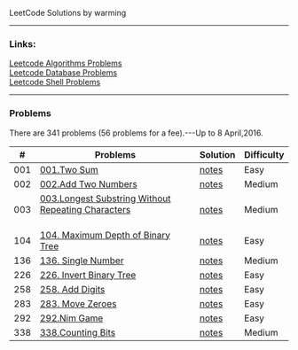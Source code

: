 LeetCode Solutions by warming  

---

### Links:
[Leetcode Algorithms Problems](https://leetcode.com/problemset/algorithms/)  
[Leetcode Database Problems](https://leetcode.com/problemset/database/)  
[Leetcode Shell Problems](https://leetcode.com/problemset/shell/)  


---

### Problems

There are 341 problems (56 problems for a fee).---Up to 8 April,2016.   


| \# | Problems  | Solution | Difficulty |  
|----|----------|----------|------------|
| 001 | [001.Two Sum](https://leetcode.com/problems/Two-Sum/) | [notes](./LeetCode/src/algorithm/001.Two_Sum/) | Easy |
| 002 | [002.Add Two Numbers](https://leetcode.com/problems/Add-Two-Numbers/) | [notes](./LeetCode/src/algorithm/002.Add_Two_Numbers/) | Medium |
| 003 | [003.Longest Substring Without Repeating Characters ](https://leetcode.com/problems/longest-substring-without-repeating-characters/)&nbsp;&nbsp;&nbsp;&nbsp;&nbsp;&nbsp;&nbsp;&nbsp;&nbsp;&nbsp;&nbsp;&nbsp;&nbsp;&nbsp;&nbsp;&nbsp;&nbsp;&nbsp;&nbsp;&nbsp;&nbsp;&nbsp;&nbsp;&nbsp;&nbsp;&nbsp;&nbsp;&nbsp;&nbsp;&nbsp;&nbsp;&nbsp; | [notes](./LeetCode/src/algorithm/003.Longest_Substring_Without_Repeating_Characters/) | Medium |
| 104 | [104. Maximum Depth of Binary Tree](https://leetcode.com/problems/maximum-depth-of-binary-tree/) | [notes](./LeetCode/src/algorithm/003.Longest_Substring_Without_Repeating_Characters) | Easy |
| 136 | [136. Single Number](https://leetcode.com/problems/single-number/) | [notes](./LeetCode/src/algorithm/136.Single_Number/) | Medium |
| 226 | [226. Invert Binary Tree](https://leetcode.com/problems/invert-binary-tree/) | [notes](./LeetCode/src/algorithm/226.InvertBinaryTree/) | Easy |
| 258 | [258. Add Digits](https://leetcode.com/problems/add-digits/) | [notes](./LeetCode/src/algorithm/258.Add_Digits/) | Easy |
| 283 | [283. Move Zeroes](https://leetcode.com/problems/move-zeroes/) | [notes](./LeetCode/src/algorithm/283.mowing_zeroes/) | Easy |
| 292 | [292.Nim Game](https://leetcode.com/problems/nim-game/) | [notes](./LeetCode/src/algorithm/292.Nim_Game) | Easy |
| 338 | [338.Counting Bits](https://leetcode.com/problems/counting-bits/) | [notes](./LeetCode/src/algorithm/338.Counting_Bits/) | Medium |
